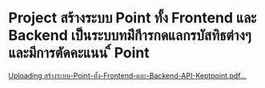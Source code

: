  # Project สร้างระบบ Point ทั้ง Frontend และ Backend เป็นระบบทม่ีกีารกดแลกรบัสทิธต่างๆ และมีการตัดคะแนน ิ์ Point

[Uploading สร้างระบบ-Point-ทั้ง-Frontend-และ-Backend-API-Keptpoint.pdf…]()
